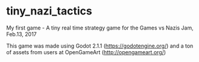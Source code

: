 # tiny_nazi_tactics
My first game - A tiny real time strategy game for the Games vs Nazis Jam, Feb.13, 2017

This game was made using Godot 2.1.1 (https://godotengine.org/) and a ton of assets from users at OpenGameArt (http://opengameart.org/)
